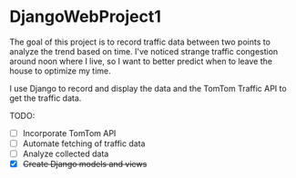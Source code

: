 # DjangoWebProject1

The goal of this project is to record traffic data between two points to analyze the trend based on time. I've noticed strange traffic congestion around noon where I live, so I want to better predict when to leave the house to optimize my time.

I use Django to record and display the data and the TomTom Traffic API to get the traffic data.

TODO:

- [ ] Incorporate TomTom API
- [ ] Automate fetching of traffic data
- [ ] Analyze collected data
- [x] ~~Create Django models and views~~
